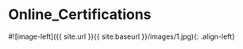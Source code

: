 # Online_Certifications
#![image-left]({{ site.url }}{{ site.baseurl }}/images/1.jpg){: .align-left}
	
 
